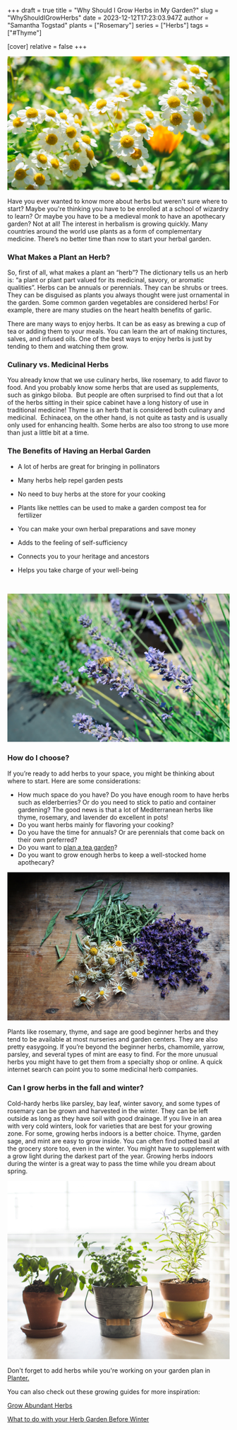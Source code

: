 +++
draft = true
title = "Why Should I Grow Herbs in My Garden?"
slug = "WhyShouldIGrowHerbs"
date = 2023-12-12T17:23:03.947Z
author = "Samantha Togstad"
plants = ["Rosemary"]
series = ["Herbs"]
tags = ["#Thyme"]

[cover]
relative = false
+++
<!--StartFragment-->

![](feverfew.jpg)

Have you ever wanted to know more about herbs but weren't sure where to start? Maybe you're thinking you have to be enrolled at a school of wizardry to learn? Or maybe you have to be a medieval monk to have an apothecary garden? Not at all! The interest in herbalism is growing quickly. Many countries around the world use plants as a form of complementary medicine. There’s no better time than now to start your herbal garden.

### What Makes a Plant an Herb?

So, first of all, what makes a plant an “herb”? The dictionary tells us an herb is: “a plant or plant part valued for its medicinal, savory, or aromatic qualities”. Herbs can be annuals or perennials. They can be shrubs or trees. They can be disguised as plants you always thought were just ornamental in the garden. Some common garden vegetables are considered herbs! For example, there are many studies on the heart health benefits of garlic.

There are many ways to enjoy herbs. It can be as easy as brewing a cup of tea or adding them to your meals. You can learn the art of making tinctures, salves, and infused oils. One of the best ways to enjoy herbs is just by tending to them and watching them grow. 

### Culinary vs. Medicinal Herbs

You already know that we use culinary herbs, like rosemary, to add flavor to food. And you probably know some herbs that are used as supplements, such as ginkgo biloba.  But people are often surprised to find out that a lot of the herbs sitting in their spice cabinet have a long history of use in traditional medicine! Thyme is an herb that is considered both culinary and medicinal.  Echinacea, on the other hand, is not quite as tasty and is usually only used for enhancing health. Some herbs are also too strong to use more than just a little bit at a time.

### The Benefits of Having an Herbal Garden

* A lot of herbs are great for bringing in pollinators 
* Many herbs help repel garden pests
* No need to buy herbs at the store for your cooking
* Plants like nettles can be used to make a garden compost tea for fertilizer
* You can make your own herbal preparations and save money
* Adds to the feeling of self-sufficiency 
* Connects you to your heritage and ancestors
* Helps you take charge of your well-being

  ![]()

![](lavenderbee.jpg)

### How do I choose?

If you’re ready to add herbs to your space, you might be thinking about where to start. Here are some considerations: 

* How much space do you have? Do you have enough room to have herbs such as elderberries? Or do you need to stick to patio and container gardening? The good news is that a lot of Mediterranean herbs like thyme, rosemary, and lavender do excellent in pots!
* Do you want herbs mainly for flavoring your cooking?
* Do you have the time for annuals? Or are perennials that come back on their own preferred? 
* Do you want to [plan a tea garden](https://blog.planter.garden/posts/tea-garden-plan/)?
* Do you want to grow enough herbs to keep a well-stocked home apothecary?

![](driedherbs.jpg)

Plants like rosemary, thyme, and sage are good beginner herbs and they tend to be available at most nurseries and garden centers. They are also pretty easygoing. If you’re beyond the beginner herbs, chamomile, yarrow, parsley, and several types of mint are easy to find. For the more unusual herbs you might have to get them from a specialty shop or online. A quick internet search can point you to some medicinal herb companies.

### Can I grow herbs in the fall and winter?

Cold-hardy herbs like parsley, bay leaf, winter savory, and some types of rosemary can be grown and harvested in the winter. They can be left outside as long as they have soil with good drainage. If you live in an area with very cold winters, look for varieties that are best for your growing zone. For some, growing herbs indoors is a better choice. Thyme, garden sage, and mint are easy to grow inside. You can often find potted basil at the grocery store too, even in the winter. You might have to supplement with a grow light during the darkest part of the year. Growing herbs indoors during the winter is a great way to pass the time while you dream about spring. 

![](indoorpots.jpg)

Don't forget to add herbs while you're working on your garden plan in [Planter.](https://planter.garden/)

You can also check out these growing guides for more inspiration:

[Grow Abundant Herbs](https://blog.planter.garden/posts/grow-abundant-herbs/)

[What to do with your Herb Garden Before Winter](https://blog.planter.garden/posts/herb-garden-winter/)

<!--EndFragment-->